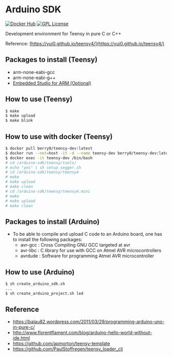 # Arduino SDK

[![Docker Hub](https://github.com/yui0/arduino-sdk/actions/workflows/build-and-push-image.yml/badge.svg)](https://github.com/yui0/arduino-sdk/actions/workflows/build-and-push-image.yml)
[![GPL License](https://img.shields.io/badge/license-GPL-blue.svg?style=flat)](LICENSE)

Development environment for Teensy in pure C or C++

Reference: [https://yui0.github.io/teensy4/](https://yui0.github.io/teensy4/)

## Packages to install (Teensy)

  - arm-none-eabi-gcc
  - arm-none-eabi-g++
  - [Embedded Studio for ARM (Optional)](https://www.segger.com/downloads/embedded-studio)

## How to use (Teensy)

```bash
$ make
$ make upload
$ make blink
```

## How to use with docker (Teensy)

```bash
$ docker pull berry0/teensy-dev:latest
$ docker run --net=host -it -d --name teensy-dev berry0/teensy-dev:latest
$ docker exec -it teensy-dev /bin/bash
# cd /arduino-sdk/teensy/tools/
# echo "yes" | sh setup_segger.sh
# cd /arduino-sdk/teensy/teensy4
# make
# make upload
# make clean
# cd /arduino-sdk/teensy/teensy4.mini
# make
# make upload
# make clean
```

## Packages to install (Arduino)

  - To be able to compile and upload C code to an Arduino board, one has to install the following packages:
    - avr-gcc : Cross Compiling GNU GCC targeted at avr
    - avr-libc : C library for use with GCC on Atmel AVR microcontrollers
    - avrdude : Software for programming Atmel AVR microcontroller


## How to use (Arduino)

```bash
$ sh create_arduino_sdk.sh
...
$ sh create_arduino_project.sh led
```


## Reference

 - https://balau82.wordpress.com/2011/03/29/programming-arduino-uno-in-pure-c/
 - http://www.florentflament.com/blog/arduino-hello-world-without-ide.html
 - https://github.com/apmorton/teensy-template
 - https://github.com/PaulStoffregen/teensy_loader_cli

